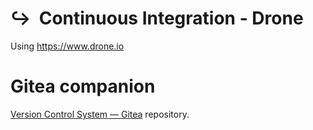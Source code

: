 # ↪️  Continuous Integration - Drone

Using https://www.drone.io

# Gitea companion

[Version Control System — Gitea](https://github.com/JulianCataldo/vcs-gitea) repository.

